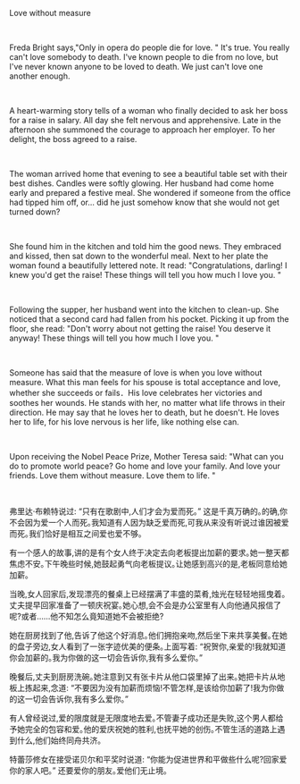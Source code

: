 <p>
	Love without measure
</p>
<p>
	<br />
</p>
<p>
	Freda Bright says,"Only in opera do people die for love. " It's true. You really can't love somebody to death. I've known people to die from no love, but I've never known anyone to be loved to death. We just can't love one another enough.
</p>
<p>
	<br />
</p>
<p>
	A heart-warming story tells of a woman who finally decided to ask her boss for a raise in salary. All day she felt nervous and apprehensive. Late in the afternoon she summoned the courage to approach her employer. To her delight, the boss agreed to a raise.
</p>
<p>
	<br />
</p>
<p>
	The woman arrived home that evening to see a beautiful table set with their best dishes. Candles were softly glowing. Her husband had come home early and prepared a festive meal. She wondered if someone from the office had tipped him off, or... did he just somehow know that she would not get turned down?
</p>
<p>
	<br />
</p>
<p>
	She found him in the kitchen and told him the good news. They embraced and kissed, then sat down to the wonderful meal. Next to her plate the woman found a beautifully lettered note. It read: "Congratulations, darling! I knew you'd get the raise! These things will tell you how much I love you. "
</p>
<p>
	<br />
</p>
<p>
	Following the supper, her husband went into the kitchen to clean-up. She noticed that a second card had fallen from his pocket. Picking it up from the floor, she read: "Don't worry about not getting the raise! You deserve it anyway! These things will tell you how much I love you. "
</p>
<p>
	<br />
</p>
<p>
	Someone has said that the measure of love is when you love without measure. What this man feels for his spouse is total acceptance and love, whether she succeeds or fails．His love celebrates her victories and soothes her wounds. He stands with her, no matter what life throws in their direction. He may say that he loves her to death, but he doesn't. He loves her to life, for his love nervous is her life, like nothing else can.
</p>
<p>
	<br />
</p>
<p>
	Upon receiving the Nobel Peace Prize, Mother Teresa said: "What can you do to promote world peace? Go home and love your family. And love your friends. Love them without measure. Love them to life. "
</p>
<p>
	<br />
</p>
<p>
	弗里达·布赖特说过: “只有在歌剧中,人们才会为爱而死｡” 这是千真万确的｡的确,你不会因为爱一个人而死｡我知道有人因为缺乏爱而死,可我从来没有听说过谁因被爱而死｡我们恰好是相互之间爱也爱不够｡
</p>
<p>
	有一个感人的故事,讲的是有个女人终于决定去向老板提出加薪的要求｡她一整天都焦虑不安｡下午晚些时候,她鼓起勇气向老板提议｡让她感到高兴的是,老板同意给她加薪｡
</p>
<p>
	当晚,女人回家后,发现漂亮的餐桌上已经摆满了丰盛的菜肴,烛光在轻轻地摇曳着｡丈夫提早回家准备了一顿庆祝宴｡她心想,会不会是办公室里有人向他通风报信了呢?或者……他不知怎么竟知道她不会被拒绝?
</p>
<p>
	她在厨房找到了他,告诉了他这个好消息｡他们拥抱亲吻,然后坐下来共享美餐｡在她的盘子旁边,女人看到了一张字迹优美的便条｡上面写着: “祝贺你,亲爱的!我就知道你会加薪的｡我为你做的这一切会告诉你,我有多么爱你｡”
</p>
<p>
	晚餐后,丈夫到厨房洗碗｡她注意到又有张卡片从他口袋里掉了出来｡她把卡片从地板上拣起来,念道: “不要因为没有加薪而烦恼!不管怎样,是该给你加薪了!我为你做的这一切会告诉你,我有多么爱你｡”
</p>
<p>
	有人曾经说过,爱的限度就是无限度地去爱｡不管妻子成功还是失败,这个男人都给予她完全的包容和爱｡他的爱庆祝她的胜利,也抚平她的创伤｡不管生活的道路上遇到什么,他们始终同舟共济｡
</p>
<p>
	特蕾莎修女在接受诺贝尔和平奖时说道: “你能为促进世界和平做些什么呢?回家爱你的家人吧｡” 还要爱你的朋友｡爱他们无止境｡
</p>